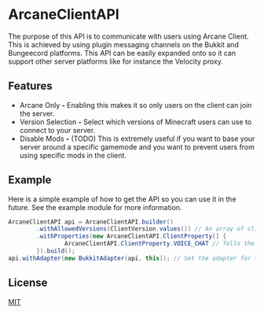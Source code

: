 # ArcaneClientAPI
The purpose of this API is to communicate with users using Arcane Client. This is achieved by
using plugin messaging channels on the Bukkit and Bungeecord platforms. This API can be easily expanded
onto so it can support other server platforms like for instance the Velocity proxy.

## Features
- Arcane Only **-** Enabling this makes it so only users on the client can join the server.
- Version Selection **-** Select which versions of Minecraft users can use to connect to your server.
- Disable Mods **-** (TODO) This is extremely useful if you want to base your server around a specific
 gamemode and you want to prevent users from using specific mods in the client.

## Example
Here is a simple example of how to get the API so you can use it in the future.
See the example module for more information.
```java
ArcaneClientAPI api = ArcaneClientAPI.builder()
        .withAllowedVersions(ClientVersion.values()) // An array of client versions that are allowed to join
        .withProperties(new ArcaneClientAPI.ClientProperty[] {
                ArcaneClientAPI.ClientProperty.VOICE_CHAT // Tells the client that voice chat is supported on this server
        }).build();
api.withAdapter(new BukkitAdapter(api, this)); // Set the adapter for the api to use
```


## License
[MIT](https://choosealicense.com/licenses/mit/)